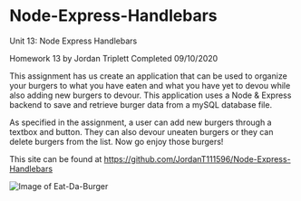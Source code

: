 # Node-Express-Handlebars
Unit 13: Node Express Handlebars

Homework 13 by Jordan Triplett
Completed 09/10/2020

This assignment has us create an application that can be used to organize your burgers to what you have eaten and what you have yet to devou while also adding new burgers to devour. This application uses a Node & Express backend to save and retrieve burger data from a mySQL database file.

As specified in the assignment, a user can add new burgers through a textbox and button. They can also devour uneaten burgers or they can delete burgers from the list. Now go enjoy those burgers!

This site can be found at https://github.com/JordanT111596/Node-Express-Handlebars

![Image of Eat-Da-Burger](public/assets/img/Eat-Da-Burger-Demo.gif?raw=true "Eat-Da-Burger")